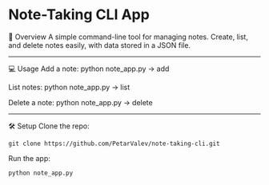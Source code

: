 # Note-Taking CLI App


📝 Overview
A simple command-line tool for managing notes. Create, list, and delete notes easily, with data stored in a JSON file.

---

💻 Usage
Add a note:
python note_app.py → add

List notes:
python note_app.py → list

Delete a note:
python note_app.py → delete

---

🛠️ Setup
Clone the repo:

```
git clone https://github.com/PetarValev/note-taking-cli.git
```
Run the app:

```
python note_app.py
```
